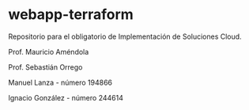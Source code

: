 # webapp-terraform
Repositorio para el obligatorio de Implementación de Soluciones Cloud.


Prof. Mauricio Améndola

Prof. Sebastián Orrego


Manuel Lanza - número 194866

Ignacio González - número 244614
